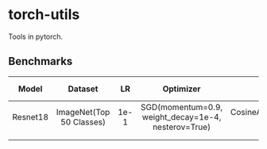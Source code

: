 # torch-utils
Tools in pytorch.


## Benchmarks

|   Model  |          Dataset         |  LR  |                      Optimizer                      |            Scheduler            | Batch Size | Epochs |  Acc.  |
|:--------:|:------------------------:|:----:|:---------------------------------------------------:|:-------------------------------:|:----------:|:------:|:------:|
| Resnet18 | ImageNet(Top 50 Classes) | 1e-1 | SGD(momentum=0.9, weight_decay=1e-4, nesterov=True) | CosineAnnealingLR(eta_min=1e-4) | 256        | 200    | 0.7404 |
|          |                          |      |                                                     |                                 |            |        |        |
|          |                          |      |                                                     |                                 |            |        |        |